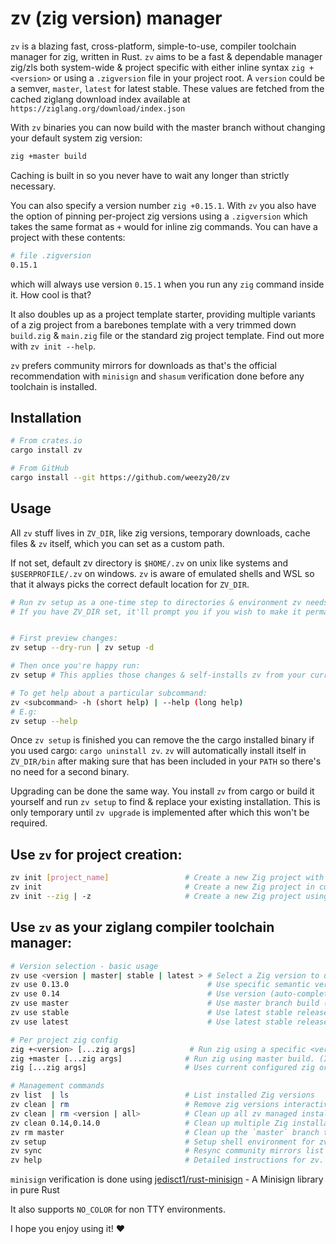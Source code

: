 # zv (zig version) manager

`zv` is a blazing fast, cross-platform, simple-to-use, compiler toolchain manager for zig, written in Rust. `zv` aims to be a fast & dependable manager zig/zls both system-wide & project specific with either inline syntax `zig +<version>` or using a `.zigversion` file in your project root. A `version` could be a semver, `master`, `latest` for latest stable. These values are fetched from the cached ziglang download index available at `https://ziglang.org/download/index.json`

With `zv` binaries you can now build with the master branch without changing your default system zig version: 
```sh
zig +master build
```
Caching is built in so you never have to wait any longer than strictly necessary. 

You can also specify a version number `zig +0.15.1`. With `zv` you also have the option of pinning per-project zig versions using a `.zigversion` which takes the same format as `+` would for inline zig commands. You can have a project with these contents:

```sh
# file .zigversion
0.15.1
```
which will always use version `0.15.1` when you run any `zig` command inside it. How cool is that? 

It also doubles up as a project template starter, providing multiple variants of a zig project from a barebones template with a very trimmed down `build.zig` & `main.zig` file or the standard zig project template. Find out more with `zv init --help`.

`zv` prefers community mirrors for downloads as that's the official recommendation with `minisign` and `shasum` verification done before any toolchain is installed.

## Installation

```sh
# From crates.io
cargo install zv
```

```sh
# From GitHub
cargo install --git https://github.com/weezy20/zv
```

## Usage

All `zv` stuff lives in `ZV_DIR`, like zig versions, temporary downloads, cache files & `zv` itself, which you can set as a custom path.

If not set, default zv directory is `$HOME/.zv` on unix like systems and `$USERPROFILE/.zv` on windows. `zv` is aware of emulated shells and WSL so that it always picks the correct default location for `ZV_DIR`.

```sh
# Run zv setup as a one-time step to directories & environment zv needs
# If you have ZV_DIR set, it'll prompt you if you wish to make it permanent.


# First preview changes:
zv setup --dry-run | zv setup -d

# Then once you're happy run:
zv setup # This applies those changes & self-installs zv from your current working directory to <ZV_DIR>/bin

# To get help about a particular subcommand:
zv <subcommand> -h (short help) | --help (long help)
# E.g:
zv setup --help
```

Once `zv setup` is finished you can remove the the cargo installed binary if you used cargo: `cargo uninstall zv`.
`zv` will automatically install itself in `ZV_DIR/bin` after making sure that has been included in your `PATH` so there's no need for a second binary.

Upgrading can be done the same way. You install `zv` from cargo or build it yourself and run `zv setup` to find & replace your existing installation. This is only temporary until `zv upgrade` is implemented after which this won't be required.

## Use `zv` for project creation:

```sh
zv init [project_name]                 # Create a new Zig project with a name
zv init                                # Create a new Zig project in current working directory
zv init --zig | -z                     # Create a new Zig project using the standard template provided by `zig init`
```

## Use `zv` as your ziglang compiler toolchain manager:

```sh
# Version selection - basic usage
zv use <version | master| stable | latest > # Select a Zig version to use. Can be a semver, master (branch)
zv use 0.13.0                               # Use specific semantic version
zv use 0.14                                 # Use version (auto-completes to 0.14.0)
zv use master                               # Use master branch build (queries network to find the latest master build)
zv use stable                               # Use latest stable release (refers to cached index)
zv use latest                               # Use latest stable release (queries network to fetch the latest stable)

# Per project zig config
zig +<version> [...zig args]            # Run zig using a specific <version> (fetches and downloads version if not present locally)    
zig +master [...zig args]              # Run zig using master build. (If already cached - no download but a network request is made to verify version)
zig [...zig args]                      # Uses current configured zig or prefers version from `.zigversion` file in the repository adjacent to `build.zig`.                           

# Management commands
zv list  | ls                          # List installed Zig versions
zv clean | rm                          # Remove zig versions interactively.
zv clean | rm <version | all>          # Clean up all zv managed installations using `all` or just a single one (eg. zv clean 0.14).
zv clean 0.14,0.14.0                   # Clean up multiple Zig installations using a comma separated list.
zv rm master                           # Clean up the `master` branch toolchain.
zv setup                               # Setup shell environment for zv & display instructions for including `$HOME/.zv/bin` or `<ZV_DIR>/bin` to $PATH
zv sync                                # Resync community mirrors list from [ziglang.org/download/community-mirrors.txt]; Also force resync of index to fetch latest nightly builds.
zv help                                # Detailed instructions for zv. Use `--help` for long help or `-h` for short help with a subcommand.
```

`minisign` verification is done using [jedisct1/rust-minisign](https://github.com/jedisct1/rust-minisign) - A Minisign library in pure Rust

It also supports `NO_COLOR` for non TTY environments.

I hope you enjoy using it! ♥
